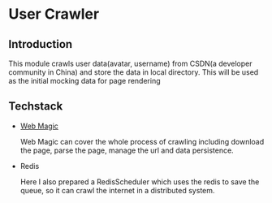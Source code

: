 # User Crawler
## Introduction
This module crawls user data(avatar, username) from CSDN(a developer community in China) and store the data in local directory. This will be used as the initial mocking data for page rendering
## Techstack
- [Web Magic](https://github.com/code4craft/webmagic)
  
  Web Magic can cover the whole process of crawling including download the page, parse the page, manage the url and data persistence.
- Redis
  
  Here I also prepared a RedisScheduler which uses the redis to save the queue, so it can crawl the internet in a distributed system.
